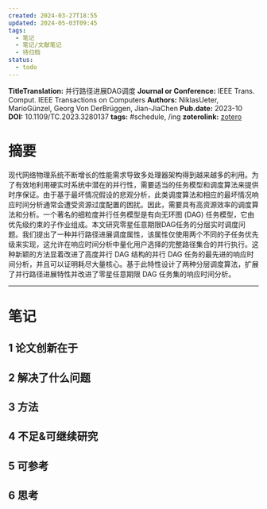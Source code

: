 ```yaml
---
created: 2024-03-27T18:55
updated: 2024-05-03T09:45
tags:
  - 笔记
  - 笔记/文献笔记
  - 待归档
status:
  - todo
---
```

 



**TitleTranslation:**  并行路径进展DAG调度
**Journal or Conference:**  IEEE Trans. Comput.  IEEE Transactions on Computers 
**Authors:**  NiklasUeter, MarioGünzel, Georg Von DerBrüggen, Jian-JiaChen
**Pub.date:**  2023-10
**DOI:**  10.1109/TC.2023.3280137
**tags:** #schedule, /ing
**zoterolink:**  [zotero](zotero://select/library/items/X4I3VCIH)

# 摘要

现代网络物理系统不断增长的性能需求导致多处理器架构得到越来越多的利用。为了有效地利用硬实时系统中潜在的并行性，需要适当的任务模型和调度算法来提供时序保证。由于基于最坏情况假设的悲观分析，此类调度算法和相应的最坏情况响应时间分析通常会遭受资源过度配置的困扰。因此，需要具有高资源效率的调度算法和分析。一个著名的细粒度并行任务模型是有向无环图 (DAG) 任务模型，它由优先级约束的子作业组成。本文研究零星任意期限DAG任务的分层实时调度问题。我们提出了一种并行路径进展调度属性，该属性仅使用两个不同的子任务优先级来实现，这允许在响应时间分析中量化用户选择的完整路径集合的并行执行。这种新颖的方法显着改进了高度并行 DAG 结构的并行 DAG 任务的最先进的响应时间分析，并且可以证明耗尽大量核心。基于此特性设计了两种分层调度算法，扩展了并行路径进展特性并改进了零星任意期限 DAG 任务集的响应时间分析。







***

# 笔记

## 1 论文创新在于

## 2 解决了什么问题

## 3 方法

## 4 不足&可继续研究

## 5 可参考

## 6 思考
